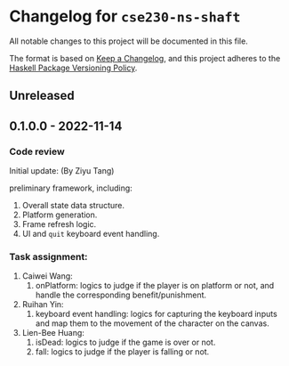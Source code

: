 # Changelog for `cse230-ns-shaft`

All notable changes to this project will be documented in this file.

The format is based on [Keep a Changelog](https://keepachangelog.com/en/1.0.0/),
and this project adheres to the
[Haskell Package Versioning Policy](https://pvp.haskell.org/).

## Unreleased

## 0.1.0.0 - 2022-11-14

### Code review
Initial update: (By Ziyu Tang)

preliminary framework, including:

1. Overall state data structure.
2. Platform generation.
3. Frame refresh logic.
4. UI and `quit` keyboard event handling.

### Task assignment:

1. Caiwei Wang: 
   1. onPlatform: logics to judge if the player is on platform or not, and handle the corresponding benefit/punishment.
2. Ruihan Yin: 
   1. keyboard event handling: logics for capturing the keyboard inputs and map them to the movement of the character on the canvas.
3. Lien-Bee Huang: 
   1. isDead: logics to judge if the game is over or not. 
   2. fall: logics to judge if the player is falling or not.